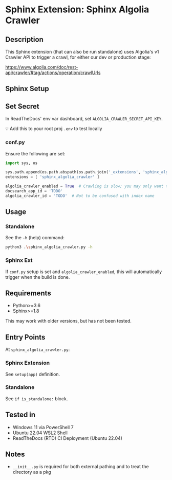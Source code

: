 # Sphinx Extension: Sphinx Algolia Crawler

## Description

This Sphinx extension (that can also be run standalone) uses Algolia's v1 Crawler API 
to trigger a crawl, for either our dev or production stage:

https://www.algolia.com/doc/rest-api/crawler/#tag/actions/operation/crawlUrls

## Sphinx Setup

## Set Secret

In ReadTheDocs' env var dashboard, set `ALGOLIA_CRAWLER_SECRET_API_KEY`.

💡 Add this to your root proj `.env` to test locally

### conf.py

Ensure the following are set:

```py
import sys, os

sys.path.append(os.path.abspath(os.path.join('_extensions', 'sphinx_algolia_crawler')))
extensions = [ 'sphinx_algolia_crawler' ]

algolia_crawler_enabled = True  # Crawling is slow; you may only want this for RTD CI
docsearch_app_id = 'TODO'
algolia_crawler_id = 'TODO'  # Not to be confused with index name
```

## Usage

### Standalone

See the `-h` (help) command:

```bash
python3 .\sphinx_algolia_crawler.py -h
```

### Sphinx Ext

If `conf.py` setup is set and `algolia_crawler_enabled`, this will automatically trigger when the build is done.

## Requirements

- Python>=3.6
- Sphinx>=1.8

This may work with older versions, but has not been tested.

## Entry Points

At `sphinx_algolia_crawler.py`:

### Sphinx Extension

See `setup(app)` definition.

### Standalone

See `if is_standalone:` block.

## Tested in

- Windows 11 via PowerShell 7
- Ubuntu 22.04 WSL2 Shell
- ReadTheDocs (RTD) CI Deployment (Ubuntu 22.04)

## Notes

- `__init__.py` is required for both external pathing and to treat the directory as a pkg
